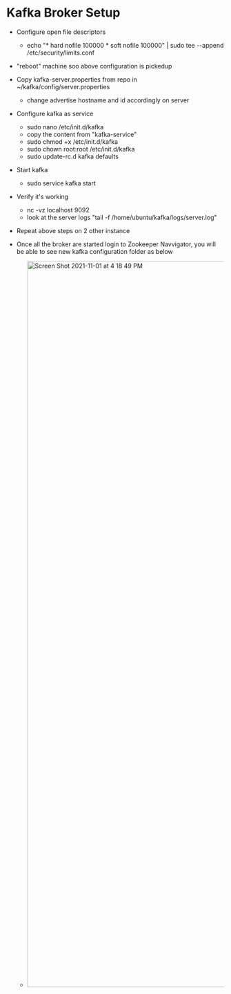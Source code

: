 # Kafka Broker Setup

- Configure open file descriptors
    - echo "* hard nofile 100000 * soft nofile 100000" | sudo tee --append /etc/security/limits.conf

- "reboot" machine soo above configuration is pickedup

- Copy kafka-server.properties from repo in  ~/kafka/config/server.properties
    - change advertise hostname and id accordingly on server

- Configure kafka as service
    - sudo nano /etc/init.d/kafka
    - copy the content from "kafka-service"
    - sudo chmod +x /etc/init.d/kafka
    - sudo chown root:root /etc/init.d/kafka
    - sudo update-rc.d kafka defaults

- Start kafka
    - sudo service kafka start

- Verify it's working
    - nc -vz localhost 9092
    - look at the server logs "tail -f /home/ubuntu/kafka/logs/server.log"

- Repeat above steps on 2 other instance

- Once all the broker are started login to Zookeeper Navvigator, you will be able to see new kafka configuration folder as below
    - <img width="1679" alt="Screen Shot 2021-11-01 at 4 18 49 PM" src="https://user-images.githubusercontent.com/23295769/139660361-513e0598-2945-44b4-9d82-afdd94caf2f6.png">





